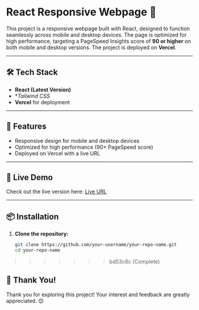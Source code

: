 
# React Responsive Webpage 🚀

This project is a responsive webpage built with React, designed to function seamlessly across mobile and desktop devices. The page is optimized for high performance, targeting a PageSpeed Insights score of **90 or higher** on both mobile and desktop versions. The project is deployed on **Vercel**.

---

## 🛠️ Tech Stack

- **React (Latest Version)**
- **Tailwind CSS*
- **Vercel** for deployment

---

## 🌟 Features

- Responsive design for mobile and desktop devices
- Optimized for high performance (90+ PageSpeed score)
- Deployed on Vercel with a live URL

---

## 🚀 Live Demo

Check out the live version here: [Live URL](https://react-website-pi-eight.vercel.app/)

---

## 📦 Installation

1. **Clone the repository:**
   ```bash
   git clone https://github.com/your-username/your-repo-name.git
   cd your-repo-name
>>>>>>> bd53c8c (Complete)
## 🎉 Thank You!

Thank you for exploring this project! Your interest and feedback are greatly appreciated. 😊
